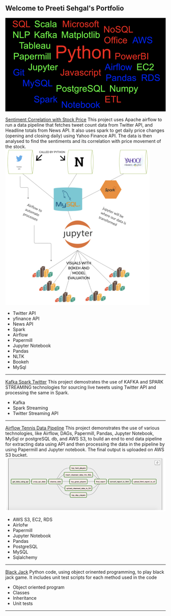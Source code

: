 ## Welcome to Preeti Sehgal's Portfolio

![](/Screen%20Shot%202020-06-16%20at%2011.02.39%20PM.png)

[Sentiment Correlation with Stock Price](https://github.com/Preeti0118/Sentiment_Correlation_Stock)
This project uses Apache airflow to run a data pipeline that fetches tweet count data from Twitter API, and Headline totals from News API. It also uses spark to get daily price changes (opening and closing daily) using Yahoo Finance API.
The data is then analysed to find the sentiments and its correlation with price movement of the stock.
![](https://github.com/Preeti0118/Preeti_Portfolio/blob/master/images/Sentiment_project_image.png)

 - Twitter API
 - yfinance API
 - News API
 - Spark
 - Airflow
 - Papermill
 - Jupyter Notebook
 - Pandas
 - NLTK
 - Bookeh
 - MySql
 
---
[Kafka Spark Twitter](https://github.com/Preeti0118/TwitterKafkaSpark)
This project demostrates the use of KAFKA and SPARK STREAMING technologies for sourcing live tweets using Twitter API and processing the same in Spark.

 - Kafka
 - Spark Streaming
 - Twitter Streaming API 

---
[Airflow Tennis Data Pipeline](https://github.com/Preeti0118/Tennis_Data_Pipeline_Airflow_Project)
This project demonstrates the use of various technologies, like Airflow, DAGs, Papermill, Pandas, Jupyter Notebook, MySql or postgreSQL db, and AWS S3, to build an end to end data pipeline for extracting data using API and then processing the data in the pipeline by using Papermill and Jupyter notebook. The final output is uploaded on AWS S3 bucket. 
![](https://github.com/Preeti0118/Preeti_Portfolio/blob/master/images/Tennis_Airflow_Dags_image.png)

 - AWS S3, EC2, RDS
 - Airlofw
 - Papermill
 - Jupyter Notebook
 - Pandas
 - PostgreSQL
 - MySQL
 - Sqlalchemy
 
 

---
[Black Jack](https://github.com/Preeti0118/PythonFundamentals.Labs.BlackJack)
Python code, using object orinented programming, to play black jack game. It includes unit test scripts for each method used in the code

 - Object oriented program
 - Classes
 - Inheritance
 - Unit tests

---
